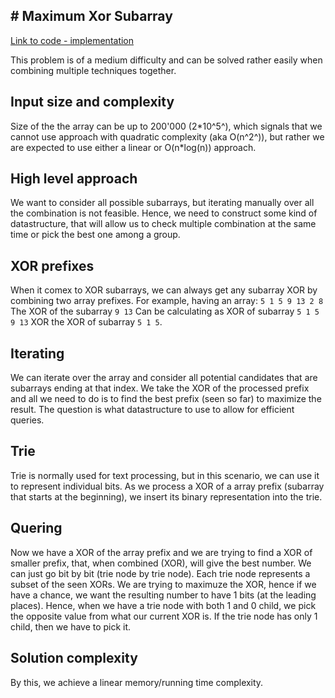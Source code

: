 ## # Maximum Xor Subarray

[Link to code - implementation](https://github.com/simon-hrabec/cses-solutions/blob/master/additional-problems/maximum-xor-subarray/maximum-xor-subarray.cpp)

This problem is of a medium difficulty and can be solved rather easily when combining multiple techniques together.

## Input size and complexity
Size of the the array can be up to 200'000 (2\*10^5^), which signals that we cannot use approach with quadratic complexity (aka O(n^2^)), but rather we are expected to use either a linear or O(n\*log(n)) approach.

## High level approach
We want to consider all possible subarrays, but iterating manually over all the combination is not feasible. Hence, we need to construct some kind of datastructure, that will allow us to check multiple combination at the same time or pick the best one among a group.

## XOR prefixes
When it comex to XOR subarrays, we can always get any subarray XOR by combining two array prefixes. For example, having an array:
 `5 1 5 9 13 2 8`
The XOR of the subarray
`9 13`
Can be calculating as XOR of subarray `5 1 5 9 13` XOR the XOR of subarray `5 1 5`.

##  Iterating
We can iterate over the array and consider all potential candidates that are subarrays ending at that index. We take the XOR of the processed prefix and all we need to do is to find the best prefix (seen so far) to maximize the result. The question is what datastructure to use to allow for efficient queries.

## Trie
Trie is normally used for text processing, but in this scenario, we can use it to represent individual bits. As we process a XOR of a array prefix (subarray that starts at the beginning), we insert its binary representation into the trie.

## Quering
Now we have a XOR of the array prefix and we are trying to find a XOR of smaller prefix, that, when combined (XOR), will give the best number. We can just go bit by bit (trie node by trie node). Each trie node represents a subset of the seen XORs. We are trying to maximuze the XOR, hence if we have a chance, we want the resulting number to have 1 bits (at the leading places). Hence, when we have a trie node with both 1 and 0 child, we pick the opposite value from what our current XOR is. If the trie node has only 1 child, then we have to pick it.

## Solution complexity
By this, we achieve a linear memory/running time complexity.
